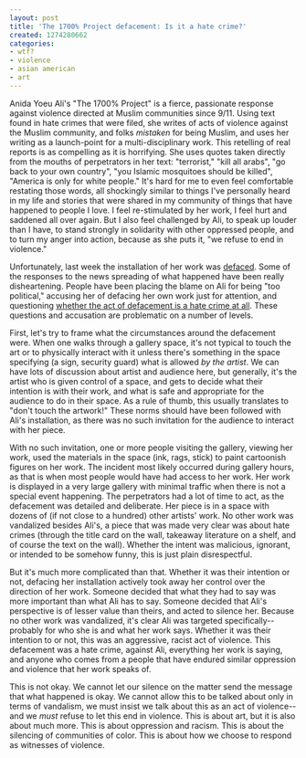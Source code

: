 ```yaml
---
layout: post
title: 'The 1700% Project defacement: Is it a hate crime?'
created: 1274280662
categories:
- wtf?
- violence
- asian american
- art
---
```

Anida Yoeu Ali's "The 1700% Project" is a fierce, passionate response against violence directed at Muslim communities since 9/11. Using text found in hate crimes that were filed, she writes of acts of violence against the Muslim community, and folks *mistaken* for being Muslim, and uses her writing as a launch-point for a multi-disciplinary work. This retelling of real reports is as compelling as it is horrifying. She uses quotes taken directly from the mouths of perpetrators in her text: "terrorist," "kill all arabs", "go back to your own country", "you Islamic mosquitoes should be killed", "America is only for white people." It's hard for me to even feel comfortable restating those words, all shockingly similar to things I've personally heard in my life and stories that were shared in my community of things that have happened to people I love. I feel re-stimulated by her work, I feel hurt and saddened all over again. But I also feel challenged by Ali, to speak up louder than I have, to stand strongly in solidarity with other oppressed people, and to turn my anger into action, because as she puts it, "we refuse to end in violence."

Unfortunately, last week the installation of her work was [defaced](http://1700percentproject.wordpress.com/2010/05/09/documentation-of-1700-project-iterations/). Some of the responses to the news spreading of what happened have been really disheartening. People have been placing the blame on Ali for being "too political," accusing her of defacing her own work just for attention, and questioning [whether the act of defacement is a hate crime at all](http://chicagoartmagazine.com/2010/05/muslim-art-is-defaced-but-is-it-a-hate-crime/). These questions and accusation are problematic on a number of levels.

First, let's try to frame what the circumstances around the defacement were. When one walks through a gallery space, it's not typical to touch the art or to physically interact with it unless there's something in the space specifying (a sign, security guard) what is allowed <i>by the artist</i>. We can have lots of discussion about artist and audience here, but generally, it's the artist who is given control of a space, and gets to decide what their intention is with their work, and what is safe and appropriate for the audience to do in their space. As a rule of thumb, this usually translates to "don't touch the artwork!" These norms should have been followed with Ali's installation, as there was no such invitation for the audience to interact with her piece.

With no such invitation, one or more people visiting the gallery, viewing her work, used the materials in the space (ink, rags, stick) to paint cartoonish figures on her work. The incident most likely occurred during gallery hours, as that is when most people would have had access to her work. Her work is displayed in a very large gallery with minimal traffic when there is not a special event happening. The perpetrators had a lot of time to act, as the defacement was detailed and deliberate. Her piece is in a space with dozens of (if not close to a hundred) other artists' work. No other work was vandalized besides Ali's, a piece that was made very clear was about hate crimes (through the title card on the wall, takeaway literature on a shelf, and of course the text on the wall). Whether the intent was malicious, ignorant, or intended to be somehow funny, this is just plain disrespectful.

But it's much more complicated than that. Whether it was their intention or not, defacing her installation actively took away her control over the direction of her work.  Someone decided that what they had to say was more important than what Ali has to say. Someone decided that Ali's perspective is of lesser value than theirs, and acted to silence her. Because no other work was vandalized, it's clear Ali was targeted specifically--probably for who she is and what her work says. Whether it was their intention to or not, this was an aggressive, racist act of violence. This defacement was a hate crime, against Ali, everything her work is saying, and anyone who comes from a people that have endured similar oppression and violence that her work speaks of.

This is not okay. We cannot let our silence on the matter send the message that what happened is okay. We cannot allow this to be talked about only in terms of vandalism, we must insist we talk about this as an act of violence--and we <i>must</i> refuse to let this end in violence. This is about art, but it is also about much more. This is about oppression and racism. This is about the silencing of communities of color. This is about how we choose to respond as witnesses of violence.

